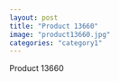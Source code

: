 ```yaml
---
layout: post
title: "Product 13660"
image: "product13660.jpg"
categories: "category1"
---
```

Product 13660

